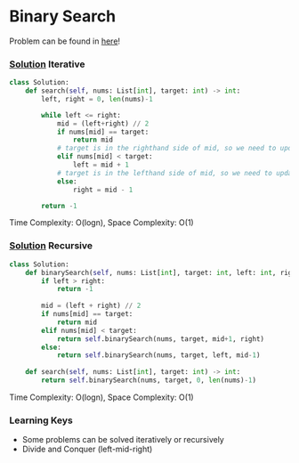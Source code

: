 # Binary Search

Problem can be found in [here](https://leetcode.com/problems/binary-search)!

### [Solution](1) Iterative

```python
class Solution:
    def search(self, nums: List[int], target: int) -> int:
        left, right = 0, len(nums)-1

        while left <= right:
            mid = (left+right) // 2
            if nums[mid] == target:
                return mid
            # target is in the righthand side of mid, so we need to update left
            elif nums[mid] < target:
                left = mid + 1
            # target is in the lefthand side of mid, so we need to update right
            else:
                right = mid - 1

        return -1
```

Time Complexity: O(logn), Space Complexity: O(1)

### [Solution](1) Recursive

```python
class Solution:
    def binarySearch(self, nums: List[int], target: int, left: int, right: int) -> int:
        if left > right:
            return -1
        
        mid = (left + right) // 2
        if nums[mid] == target:
            return mid
        elif nums[mid] < target:
            return self.binarySearch(nums, target, mid+1, right)
        else:
            return self.binarySearch(nums, target, left, mid-1)
    
    def search(self, nums: List[int], target: int) -> int:
        return self.binarySearch(nums, target, 0, len(nums)-1)
```

Time Complexity: O(logn), Space Complexity: O(1)

### Learning Keys
- Some problems can be solved iteratively or recursively
- Divide and Conquer (left-mid-right)


